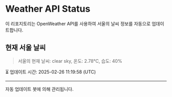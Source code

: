 
# Weather API Status

이 리포지토리는 OpenWeather API를 사용하여 서울의 날씨 정보를 자동으로 업데이트합니다.

## 현재 서울 날씨
> 서울의 현재 날씨: clear sky, 온도: 2.78°C, 습도: 40%

⏳ 업데이트 시간: 2025-02-26 11:19:58 (UTC)

---
자동 업데이트 봇에 의해 관리됩니다.
